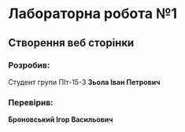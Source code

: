 # Лабораторна робота №1

## Створення веб сторінки

### Розробив:

Студент групи ПІт-15-3 **Зьола Іван Петрович**


### Перевірив:

**Броновський Ігор Васильович**



